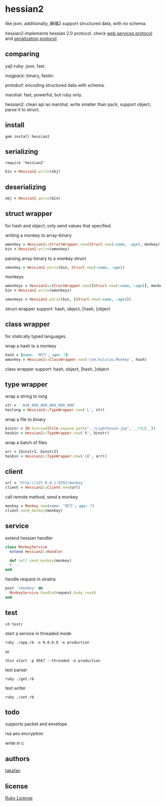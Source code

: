 # hessian2

like json, additionally, 麻绳2 support structured data, with no schema.

hessian2 implements hessian 2.0 protocol. check [web services protocol](http://hessian.caucho.com/doc/hessian-ws.html) and [serialization protocol](http://hessian.caucho.com/doc/hessian-serialization.html).

## comparing

yajl-ruby: json, fast.

msgpack: binary, faster.

protobuf: encoding structured data with schema.

marshal: fast, powerful, but ruby only.

hessian2: clean api as marshal, write smaller than pack, support object, parse it to struct.

## install

```
gem install hessian2
```

## serializing

```
require 'hessian2'
```

``` ruby
bin = Hessian2.write(obj)
```

## deserializing 

``` ruby
obj = Hessian2.parse(bin)
```

## struct wrapper 

for hash and object, only send values that specified.

writing a monkey to array-binary

``` ruby
wmonkey = Hessian2::StructWrapper.new(Struct.new(:name, :age), monkey)
bin = Hessian2.write(wmonkey)
```

parsing array-binary to a monkey struct

``` ruby
smonkey = Hessian2.parse(bin, Struct.new(:name, :age))
```

monkeys

``` ruby
wmonkeys = Hessian2::StructWrapper.new([Struct.new(:name, :age)], monkeys)
bin = Hessian2.write(wmonkeys)

smonkeys = Hessian2.parse(bin, [Struct.new(:name, :age)])
```

struct wrapper support: hash, object, [hash, [object

## class wrapper

for statically typed languages.

wrap a hash to a monkey

``` ruby
hash = {name: '阿门', age: 7}
wmonkey = Hessian2::ClassWrapper.new('com.hululuu.Monkey', hash)
```

class wrapper support: hash, object, [hash, [object

## type wrapper

wrap a string to long

``` ruby
str = '-0x8_000_000_000_000_000'
heslong = Hessian2::TypeWrapper.new('L', str)
```

wrap a file to binary

``` ruby
binstr = IO.binread(File.expand_path("../Lighthouse.jpg", __FILE__))
hesbin = Hessian2::TypeWrapper.new('B', binstr)
```

wrap a batch of files

``` ruby
arr = [binstr1, binstr2]
hesbin = Hessian2::TypeWrapper.new('[B', arr))
```

## client

``` ruby
url = 'http://127.0.0.1:9292/monkey'
client = Hessian2::Client.new(url)
```

call remote method, send a monkey

``` ruby
monkey = Monkey.new(name: '阿门', age: 7)
client.send_monkey(monkey)
```

## service

extend hessian handler

``` ruby
class MonkeyService
  extend Hessian2::Handler

  def self.send_monkey(monkey)
  # ...
end
```

handle request in sinatra

``` ruby
post '/monkey' do
  MonkeyService.handle(request.body.read)
end
```

## test

```
cd test/
```

start a service in threaded mode

```
ruby ./app.rb -o 0.0.0.0 -e production
```

or

```
thin start -p 4567 --threaded -e production 
```

test parser

```
ruby ./get.rb
```

test writer

```
ruby ./set.rb
```

## todo

supports packet and envelope

rsa aes encryption

write in c

## authors

[takafan](http://hululuu.com)

## license

[Ruby License](http://www.ruby-lang.org/en/LICENSE.txt)
